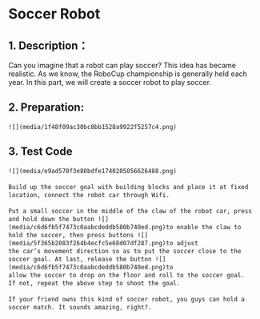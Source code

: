 # **Soccer Robot**

## **1. Description：**

Can you imagine that a robot can play soccer? This idea has became
realistic. As we know, the RoboCup championship is generally held each
year. In this part, we will create a soccer robot to play soccer.

## 2.  **Preparation:**
    
    ![](media/1f48f09ac30bc8bb1528a9922f5257c4.png)
    
## **3. Test Code**
    
    ![](media/e9ad570f3e80bdfe1740205056626488.png)
    
    Build up the soccer goal with building blocks and place it at fixed
    location, connect the robot car through Wifi.
    
    Put a small soccer in the middle of the claw of the robot car, press
    and hold down the button ![](media/c6d6fb5f7473c0aabcdeddb580b740ed.png)to enable the claw to
    hold the soccer, then press buttons ![](media/5f365b2083f264b4ecfc5e68d07df287.png)to adjust
    the car’s movement direction so as to put the soccer close to the
    soccer goal. At last, release the button ![](media/c6d6fb5f7473c0aabcdeddb580b740ed.png)to
    allow the soccer to drop on the floor and roll to the soccer goal.
    If not, repeat the above step to shoot the goal.
    
    If your friend owns this kind of soccer robot, you guys can hold a
    soccer match. It sounds amazing, right?.

